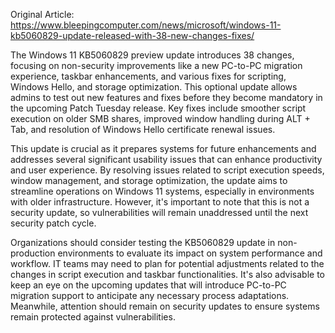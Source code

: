 Original Article: https://www.bleepingcomputer.com/news/microsoft/windows-11-kb5060829-update-released-with-38-new-changes-fixes/

The Windows 11 KB5060829 preview update introduces 38 changes, focusing on non-security improvements like a new PC-to-PC migration experience, taskbar enhancements, and various fixes for scripting, Windows Hello, and storage optimization. This optional update allows admins to test out new features and fixes before they become mandatory in the upcoming Patch Tuesday release. Key fixes include smoother script execution on older SMB shares, improved window handling during ALT + Tab, and resolution of Windows Hello certificate renewal issues.

This update is crucial as it prepares systems for future enhancements and addresses several significant usability issues that can enhance productivity and user experience. By resolving issues related to script execution speeds, window management, and storage optimization, the update aims to streamline operations on Windows 11 systems, especially in environments with older infrastructure. However, it's important to note that this is not a security update, so vulnerabilities will remain unaddressed until the next security patch cycle.

Organizations should consider testing the KB5060829 update in non-production environments to evaluate its impact on system performance and workflow. IT teams may need to plan for potential adjustments related to the changes in script execution and taskbar functionalities. It's also advisable to keep an eye on the upcoming updates that will introduce PC-to-PC migration support to anticipate any necessary process adaptations. Meanwhile, attention should remain on security updates to ensure systems remain protected against vulnerabilities.